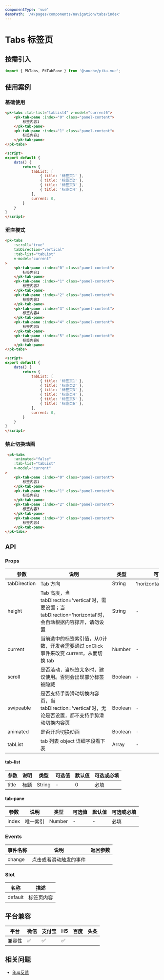 ```yaml
---
componentType: 'vue'
demoPath: '/#/pages/components/navigation/tabs/index'
---
```


# Tabs 标签页

## 按需引入

```js
import { PkTabs, PkTabPane } from '@souche/pika-vue';
```

## 使用案例

### 基础使用

```html
<pk-tabs :tab-list="tabList4" v-model="current6">
    <pk-tab-pane :index="0" class="panel-content">
        标签内容1
    </pk-tab-pane>
    <pk-tab-pane :index="1" class="panel-content">
        标签内容2
    </pk-tab-pane>
</pk-tabs>

<script>
export default {
    data() {
        return {
            tabList: [
                { title: '标签页1' },
                { title: '标签页2' },
                { title: '标签页3' },
                { title: '标签页4' },
            ],
            current: 0,
        }
    }
}
</script>
```

### 垂直模式

```html
<pk-tabs
    :scroll="true"
    tabDirection="vertical"
    :tab-list="tabList"
    v-model="current"
>
    <pk-tab-pane :index="0" class="panel-content">
        标签内容1
    </pk-tab-pane>
    <pk-tab-pane :index="1" class="panel-content">
        标签内容2
    </pk-tab-pane>
    <pk-tab-pane :index="2" class="panel-content">
        标签内容3
    </pk-tab-pane>
    <pk-tab-pane :index="3" class="panel-content">
        标签内容4
    </pk-tab-pane>
    <pk-tab-pane :index="4" class="panel-content">
        标签内容5
    </pk-tab-pane>
    <pk-tab-pane :index="5" class="panel-content">
        标签内容6
    </pk-tab-pane>
</pk-tabs>

<script>
export default {
    data() {
        return {
            tabList: [
                { title: '标签页1' },
                { title: '标签页2' },
                { title: '标签页3' },
                { title: '标签页4' },
                { title: '标签页5' },
                { title: '标签页6' },
            ],
            current: 0,
        }
    }
}
</script>
```

### 禁止切换动画

```html
 <pk-tabs
    :animated="false"
    :tab-list="tabList"
    v-model="current"
>
    <pk-tab-pane :index="0" class="panel-content">
        标签内容1
    </pk-tab-pane>
    <pk-tab-pane :index="1" class="panel-content">
        标签内容2
    </pk-tab-pane>
    <pk-tab-pane :index="2" class="panel-content">
        标签内容3
    </pk-tab-pane>
    <pk-tab-pane :index="3" class="panel-content">
        标签内容4
    </pk-tab-pane>
</pk-tabs>
```

## API

### Props

| 参数         | 说明                                                                                                           | 类型    | 可选值                   | 默认值       |
| ------------ | -------------------------------------------------------------------------------------------------------------- | ------- | ------------------------ | ------------ |
| tabDirection | Tab 方向                                                                                                       | String  | 'horizontal'，'vertical' | 'horizontal' |
| height       | Tab 高度，当 tabDirection='vertical'时，需要设置；当 tabDirection='horizontal'时，会自动根据内容撑开，请勿设置 | String  | -                        | -            |
| current      | 当前选中的标签索引值，从0计数，开发者需要通过 onClick 事件来改变 current，从而切换 tab                         | Number  | -                        | 0            |
| scroll       | 是否滚动，当标签太多时，建议使用。否则会出现部分标签被隐藏                                                     | Boolean | -                        | false        |
| swipeable    | 是否支持手势滑动切换内容页，当 tabDirection='vertical'时，无论是否设置，都不支持手势滑动切换内容页             | Boolean | -                        | true         |
| animated     | 是否开启切换动画                                                                                               | Boolean | -                        | true         |
| tabList      | tab 列表 object 详细字段看下表                                                                                 | Array   | -                        | -            |



#### tab-list

| 参数  | 说明 | 类型   | 可选值 | 默认值 | 可选或必填 |
| ----- | ---- | ------ | ------ | ------ | ---------- |
| title | 标题 | String | -      | 0      | 必填       |



#### tab-pane

| 参数  | 说明     | 类型   | 可选值 | 默认值 | 可选或必填 |
| ----- | -------- | ------ | ------ | ------ | ---------- |
| index | 唯一索引 | Number | -      | -      | 必填       |



### Events

| 事件名称 | 说明                   | 返回参数 |
| -------- | ---------------------- | -------- |
| change   | 点击或者滑动触发的事件 |          |



### Slot

| 名称    | 描述       |
| ------- | ---------- |
| default | 标签页内容 |


## 平台兼容

| 平台   | 微信 | 支付宝 | H5  | 百度 | 头条 |
| ------ | ---- | ------ | --- | ---- | ---- |
| 兼容性 | ✅    | ✅      | ✅   |      |      |


## 相关问题

- [Bug反馈](https://git.souche-inc.com/souhce-Taro/pika-ui/issues/new)
